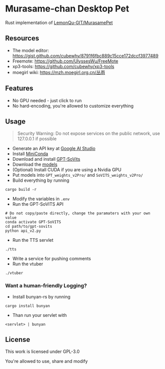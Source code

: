 # Murasame-chan Desktop Pet

Rust implementation of [LemonQu-GIT/MurasamePet](https://github.com/LemonQu-GIT/MurasamePet/)

## Resources

- The model editor: <https://gist.github.com/cubewhy/8791f6fbc889c15cce172dccf3977489>
- Freemote: <https://github.com/UlyssesWu/FreeMote>
- xp3-tools: <https://github.com/cubewhy/xp3-tools>
- moegirl wiki: <https://mzh.moegirl.org.cn/丛雨>

## Features

- No GPU needed - just click to run
- No hard-encoding, you're allowed to customize everything

## Usage

> Security Warning: Do not expose services on the public network, use 127.0.0.1
> if possible

- Generate an API key at [Google AI Studio](https://aistudio.google.com)
- Install [MiniConda](https://www.anaconda.com/docs/getting-started/miniconda/install#quickstart-install-instructions)
- Download and install [GPT-SoVits](https://github.com/RVC-Boss/GPT-SoVITS)
- Download the [models](https://huggingface.co/cubewhy/Murasame-chan-GPT-SoVits/)
- (Optional) Install CUDA if you are using a Nvidia GPU
- Put models into `GPT_weights_v2Pro/` and `SoVITS_weights_v2Pro/`
- Build everything by running

```shell
cargo build -r
```

- Modify the variables in `.env`
- Run the GPT-SoVITS API

```shell
# Do not copy/paste directly, change the paramaters with your own value
conda activate GPT-SoVITS
cd path/to/gpt-sovits
python api_v2.py
```

- Run the TTS servlet

```shell
./tts
```

- Write a service for pushing comments
- Run the vtuber

```shell
./vtuber
```

### Want a human-friendly Logging?

- Install bunyan-rs by running

```shell
cargo install bunyan
```

- Than run your servlet with

```shell
<servlet> | bunyan
```

## License

This work is licensed under GPL-3.0

You're allowed to use, share and modify
